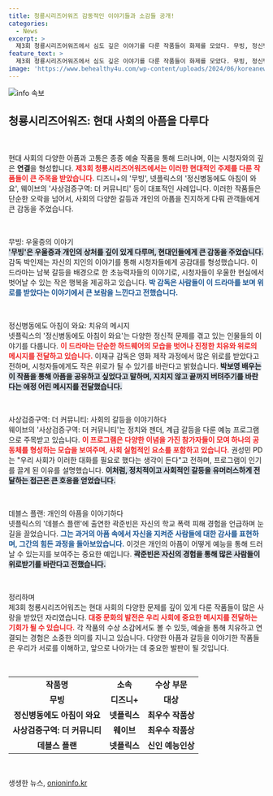 ```yaml
---
title: 청룡시리즈어워즈 감동적인 이야기들과 소감들 공개!
categories:
  - News
excerpt: >
  제3회 청룡시리즈어워즈에서 심도 깊은 이야기를 다룬 작품들이 화제를 모았다. 무빙, 정신병동에도 아침이 와요, 사상검증구역: 더 커뮤니티 등은 현대인의 아픔을 조명하며 사회적 메시지를 전달했다. 감동적인 수상 소감도 잇따라, 예술의 힘을 다시 한번 느끼게 했다.
feature_text: >
  제3회 청룡시리즈어워즈에서 심도 깊은 이야기를 다룬 작품들이 화제를 모았다. 무빙, 정신병동에도 아침이 와요, 사상검증구역: 더 커뮤니티 등은 현대인의 아픔을 조명하며 사회적 메시지를 전달했다. 감동적인 수상 소감도 잇따라, 예술의 힘을 다시 한번 느끼게 했다.
image: 'https://www.behealthy4u.com/wp-content/uploads/2024/06/koreanews.jpg'
---
```


<p><img src="https://www.behealthy4u.com/wp-content/uploads/2024/06/koreanews.jpg" alt="info 속보" /></p>

<h2 data-ke-size="size26">청룡시리즈어워즈: 현대 사회의 아픔을 다루다</h2>

<p data-ke-size="size16">&nbsp;</p>

<p>현대 사회의 다양한 아픔과 고통은 종종 예술 작품을 통해 드러나며, 이는 시청자와의 깊은 <strong>연결</strong>을 형성합니다. <b><span style="color: #ee2323;">제3회 청룡시리즈어워즈에서는 이러한 현대적인 주제를 다룬 작품들이 큰 주목을 받았습니다.</span></b> 디즈니+의 '무빙', 넷플릭스의 '정신병동에도 아침이 와요', 웨이브의 '사상검증구역: 더 커뮤니티' 등이 대표적인 사례입니다. 이러한 작품들은 단순한 오락을 넘어서, 사회의 다양한 갈등과 개인의 아픔을 진지하게 다뤄 관객들에게 큰 감동을 주었습니다.</p>

<p data-ke-size="size16">&nbsp;</p>

<p>무빙: 우울증의 이야기<br />
<b><span style="background-color: #21538527;">'무빙'은 우울증과 개인의 상처를 깊이 있게 다루며, 현대인들에게 큰 감동을 주었습니다.</span></b> 감독 박인제는 자신의 지인의 이야기를 통해 시청자들에게 공감대를 형성했습니다. 이 드라마는 남북 갈등을 배경으로 한 초능력자들의 이야기로, 시청자들이 우울한 현실에서 벗어날 수 있는 작은 행복을 제공하고 있습니다. <b><span style="color: #1a5490;">박 감독은 사람들이 이 드라마를 보며 위로를 받았다는 이야기에서 큰 보람을 느낀다고 전했습니다.</span></b></p>

<p data-ke-size="size16">&nbsp;</p>

<p>정신병동에도 아침이 와요: 치유의 메시지<br />
넷플릭스의 '정신병동에도 아침이 와요'는 다양한 정신적 문제를 겪고 있는 인물들의 이야기를 다룹니다. <b><span style="color: #ee2323;">이 드라마는 단순한 하드웨어의 모습을 벗어나 진정한 치유와 위로의 메시지를 전달하고 있습니다.</span></b> 이재규 감독은 영화 제작 과정에서 많은 위로를 받았다고 전하며, 시청자들에게도 작은 위로가 될 수 있기를 바란다고 밝혔습니다. <b><span style="background-color: #21538527;">박보영 배우는 이 작품을 통해 아픔을 공유하고 싶었다고 말하며, 지치지 않고 끝까지 버텨주기를 바란다는 애정 어린 메시지를 전달했습니다.</span></b></p>

<p data-ke-size="size16">&nbsp;</p>

<p>사상검증구역: 더 커뮤니티: 사회의 갈등을 이야기하다<br />
웨이브의 '사상검증구역: 더 커뮤니티'는 정치와 젠더, 계급 갈등을 다룬 예능 프로그램으로 주목받고 있습니다. <b><span style="color: #ee2323;">이 프로그램은 다양한 이념을 가진 참가자들이 모여 하나의 공동체를 형성하는 모습을 보여주며, 사회 실험적인 요소를 포함하고 있습니다.</span></b> 권성민 PD는 "우리 사회가 이러한 대화를 필요로 했다는 생각이 든다"고 전하며, 프로그램이 인기를 끌게 된 이유를 설명했습니다. <b><span style="background-color: #21538527;">이처럼, 정치적이고 사회적인 갈등을 유머러스하게 전달하는 접근은 큰 호응을 얻었습니다.</span></b></p>

<p data-ke-size="size16">&nbsp;</p>

<p>데블스 플랜: 개인의 아픔을 이야기하다<br />
넷플릭스의 '데블스 플랜'에 출연한 곽준빈은 자신의 학교 폭력 피해 경험을 언급하며 눈길을 끌었습니다. <b><span style="color: #1a5490;">그는 과거의 아픔 속에서 자신을 지켜준 사람들에 대한 감사를 표현하며, 그간의 힘든 과정을 돌아보았습니다.</span></b> 이것은 개인의 아픔이 어떻게 예능을 통해 드러날 수 있는지를 보여주는 중요한 예입니다. <b><span style="background-color: #21538527;">곽준빈은 자신의 경험을 통해 많은 사람들이 위로받기를 바란다고 전했습니다.</span></b></p>

<p data-ke-size="size16">&nbsp;</p>

<p>정리하며<br />
제3회 청룡시리즈어워즈는 현대 사회의 다양한 문제를 깊이 있게 다룬 작품들이 많은 사랑을 받았던 자리였습니다. <b><span style="color: #ee2323;">대중 문화의 발전은 우리 사회에 중요한 메시지를 전달하는 기회가 될 수 있습니다.</span></b> 각 작품의 수상 소감에서도 볼 수 있듯, 예술을 통해 치유하고 연결되는 경험은 소중한 의미를 지니고 있습니다. 다양한 아픔과 갈등을 이야기한 작품들은 우리가 서로를 이해하고, 앞으로 나아가는 데 중요한 발판이 될 것입니다.</p>

<p data-ke-size="size16">&nbsp;</p>

<table>
<tr>
<td style="text-align: center; height: 17px;"><b>작품명</b></td>
<td style="text-align: center; height: 17px;"><b>소속</b></td>
<td style="text-align: center; height: 17px;"><b>수상 부문</b></td>
</tr>
<tr>
<td style="text-align: center; height: 17px;"><b>무빙</b></td>
<td style="text-align: center; height: 17px;"><b>디즈니+</b></td>
<td style="text-align: center; height: 17px;"><b>대상</b></td>
</tr>
<tr>
<td style="text-align: center; height: 17px;"><b>정신병동에도 아침이 와요</b></td>
<td style="text-align: center; height: 17px;"><b>넷플릭스</b></td>
<td style="text-align: center; height: 17px;"><b>최우수 작품상</b></td>
</tr>
<tr>
<td style="text-align: center; height: 17px;"><b>사상검증구역: 더 커뮤니티</b></td>
<td style="text-align: center; height: 17px;"><b>웨이브</b></td>
<td style="text-align: center; height: 17px;"><b>최우수 작품상</b></td>
</tr>
<tr>
<td style="text-align: center; height: 17px;"><b>데블스 플랜</b></td>
<td style="text-align: center; height: 17px;"><b>넷플릭스</b></td>
<td style="text-align: center; height: 17px;"><b>신인 예능인상</b></td>
</tr>
</table>

<p data-ke-size="size16">&nbsp;</p>
생생한 뉴스, <a href="https://onioninfo.kr" rel="dofollow">onioninfo.kr</a>


